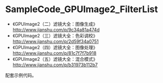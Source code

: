 # SampleCode_GPUImage2_FilterList
* 《GPUImage2（二）滤镜大全：图像生成》http://www.jianshu.com/p/9c34a81a474d
* 《GPUImage2（三）滤镜大全：色彩调校》http://www.jianshu.com/p/2d59f34a0751
* 《GPUImage2（四）滤镜大全：图像处理》http://www.jianshu.com/p/81c7f7f7b918
* 《GPUImage2（五）滤镜大全：混合模式》http://www.jianshu.com/p/b31973b112b7

配套示例代码。
